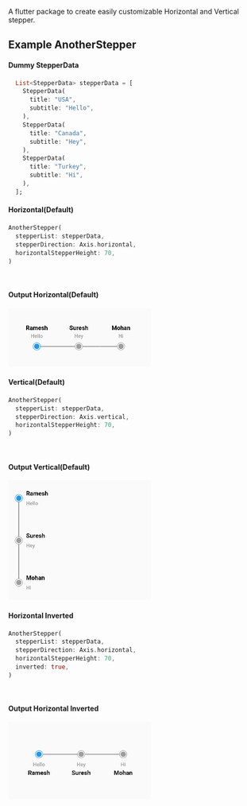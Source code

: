 A flutter package to create easily customizable Horizontal and Vertical stepper.

[comment]: <> (## Features)

[comment]: <> (TODO: List what your package can do. Maybe include images, gifs, or videos.)

[comment]: <> (## Getting started)

[comment]: <> (TODO: List prerequisites and provide or point to information on how to)

[comment]: <> (start using the package.)

## Example AnotherStepper

#### Dummy StepperData

```dart
  List<StepperData> stepperData = [
    StepperData(
      title: "USA",
      subtitle: "Hello",
    ),
    StepperData(
      title: "Canada",
      subtitle: "Hey",
    ),
    StepperData(
      title: "Turkey",
      subtitle: "Hi",
    ),
  ];
```

#### Horizontal(Default)
```dart
AnotherStepper(
  stepperList: stepperData,
  stepperDirection: Axis.horizontal,
  horizontalStepperHeight: 70,
)
```

<br>

#### Output Horizontal(Default)
![](display/horizontal_default.png)

#### Vertical(Default)
```dart
AnotherStepper(
  stepperList: stepperData,
  stepperDirection: Axis.vertical,
  horizontalStepperHeight: 70,
)
```

<br>

#### Output Vertical(Default)
![](display/vertical_default.png)

#### Horizontal Inverted
```dart
AnotherStepper(
  stepperList: stepperData,
  stepperDirection: Axis.horizontal,
  horizontalStepperHeight: 70,
  inverted: true,
)
```

<br>

#### Output Horizontal Inverted
![](display/horizontal_inverted.png)
